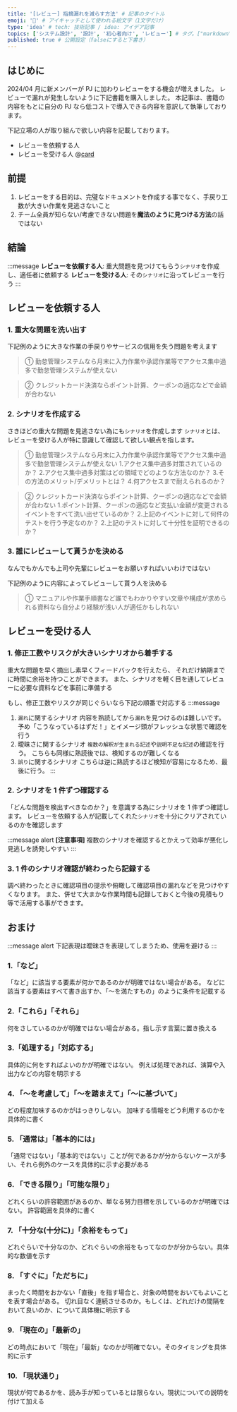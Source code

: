 ```yaml
---
title: '[レビュー] 指摘漏れを減らす方法' # 記事のタイトル
emoji: '🔎' # アイキャッチとして使われる絵文字（1文字だけ）
type: 'idea' # tech: 技術記事 / idea: アイデア記事
topics: ['システム設計', '設計', '初心者向け', 'レビュー'] # タグ。["markdown", "rust", "aws"]のように指定する
published: true # 公開設定（falseにすると下書き）
---
```


## はじめに

2024/04 月に新メンバーが PJ に加わりレビューをする機会が増えました。
レビューで漏れが発生しないように下記書籍を購入しました。
本記事は、書籍の内容をもとに自分の PJ なら低コストで導入できる内容を意訳して執筆しております。

下記立場の人が取り組んで欲しい内容を記載しております。

- レビューを依頼する人
- レビューを受ける人
@[card](https://bookplus.nikkei.com/atcl/catalog/23/11/07/01094/)

## 前提

1. レビューをする目的は、完璧なドキュメントを作成する事でなく、手戻り工数が大きい作業を見逃さないこと
2. チーム全員が知らない/考慮できない問題を**魔法のように見つける方法**の話ではない

## 結論

:::message
**レビューを依頼する人**: 重大問題を見つけてもらう`シナリオ`を作成し、適任者に依頼する
**レビューを受ける人**: その`シナリオ`に沿ってレビューを行う
:::

## レビューを依頼する人

### 1. 重大な問題を洗い出す

下記例のように大きな作業の手戻りやサービスの信用を失う問題を考えます

> ① 勤怠管理システムなら月末に入力作業や承認作業等でアクセス集中過多で勤怠管理システムが使えない

> ② クレジットカード決済ならポイント計算、クーポンの適応などで金額が合わない

### 2. シナリオを作成する

さきほどの重大な問題を見逃さない為にも`シナリオ`を作成します
`シナリオ`とは、レビューを受ける人が特に意識して確認して欲しい観点を指します。

> ① 勤怠管理システムなら月末に入力作業や承認作業等でアクセス集中過多で勤怠管理システムが使えない 1.アクセス集中過多対策されているのか？ 2.アクセス集中過多対策はどの領域でどのような方法なのか？ 3.その方法のメリット/デメリットとは？ 4.何アクセスまで耐えられるのか？

> ② クレジットカード決済ならポイント計算、クーポンの適応などで金額が合わない 1.ポイント計算、クーポンの適応など支払い金額が変更されるイベントをすべて洗い出せているのか？ 2.上記のイベントに対して何件のテストを行う予定なのか？ 2.上記のテストに対して十分性を証明できるのか？

### 3. 誰にレビューして貰うかを決める

なんでもかんでも上司や先輩にレビューをお願いすればいいわけではない

下記例のように内容によってレビューして貰う人を決める

> ① マニュアルや作業手順書など誰でもわかりやすい文章や構成が求められる資料なら自分より経験が浅い人が適任かもしれない

## レビューを受ける人

### 1. 修正工数やリスクが大きいシナリオから着手する

重大な問題を早く摘出し素早くフィードバックを行えたら、
それだけ納期までに時間に余裕を持つことができます。
また、シナリオを軽く目を通してレビューに必要な資料などを事前に準備する

もし、修正工数やリスクが同じぐらいなら下記の順番で対応する
:::message

1. `漏れ`に関するシナリオ
   内容を熟読してから`漏れ`を見つけるのは難しいです。
   予め「こうなっているはずだ！」とイメージ頭がフレッシュな状態で確認を行う
2. 曖昧さに関するシナリオ
   `複数の解釈が生まれる記述`や`説明不足な記述`の確認を行う。
   こちらも同様に熟読後では、検知するのが難しくなる
3. `誤り`に関するシナリオ
   こちらは逆に熟読するほど検知が容易になるため、最後に行う。
   :::

### 2. シナリオを 1 件ずつ確認する

「どんな問題を検出すべきなのか？」を意識する為にシナリオを 1 件ずつ確認します。
レビューを依頼する人が記載してくれた`シナリオ`を十分にクリアされているのかを確認します

:::message alert
**[注意事項]**
複数のシナリオを確認するとかえって効率が悪化し見逃しを誘発しやすい
:::

### 3. 1 件のシナリオ確認が終わったら記録する

調べ終わったときに確認項目の提示や俯瞰して確認項目の漏れなどを見つけやすくなります。
また、併せて大まかな作業時間も記録しておくと今後の見積もり等で活用する事ができます。

## おまけ

:::message alert
下記表現は曖昧さを表現してしまうため、使用を避ける
:::

### 1.「など」

「など」に該当する要素が何かであるのかが明確ではない場合がある。
などに該当する要素はすべて書き出すか、「～を満たすもの」のように条件を記載する

### 2.「これら」「それら」

何をさしているのかが明確ではない場合がある。指し示す言葉に置き換える

### 3.「処理する」「対応する」

具体的に何をすればよいのかが明確ではない。
例えば処理であれば、演算や入出力などの内容を明示する

### 4. 「～を考慮して」「～を踏まえて」「～に基づいて」

どの程度加味するのかがはっきりしない。
加味する情報をどう利用するのかを具体的に書く

### 5. 「通常は」「基本的には」

「通常ではない」「基本的ではない」ことが何であるかが分からないケースが多い、それら例外のケースを具体的に示す必要がある

### 6. 「できる限り」「可能な限り」

どれくらいの許容範囲があるのか、単なる努力目標を示しているのかが明確ではない。
許容範囲を具体的に書く

### 7. 「十分な(十分に)」「余裕をもって」

どれぐらいで十分なのか、どれぐらいの余裕をもってなのかが分からない。具体的な数値を示す

### 8. 「すぐに」「ただちに」

まったく時間をおかない「直後」を指す場合と、対象の時間をおいてもよいことを表す場合がある。
切れ目なく連続させるのか。もしくは、どれだけの間隔をおいて良いのか、について具体機に明示する

### 9. 「現在の」「最新の」

どの時点において「現在」「最新」なのかが明確でない。そのタイミングを具体的に示す

### 10. 「現状通り」

現状が何であるかを、読み手が知っているとは限らない。現状についての説明を付けて加える

